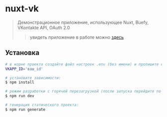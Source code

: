 # nuxt-vk

> Демонстрационное приложение, использующее Nuxt, Buefy, VKontakte API, OAuth 2.0
>> увидеть приложение в работе можно [здесь](https://darchansuleimenov.github.io/nuxt-vk/)

## Установка

``` bash
# в корне проекта создайте файл настроек .env (без имени) и пропишите свой id приложения VK API:
VKAPP_ID='ваш_id'

# установите зависимости:
$ npm install

# режим разработки с горячей перезагрузкой (после запуска перейдите по адресу localhost:3000):
$ npm run dev

# генерация статического проекта:
$ npm run generate
```
